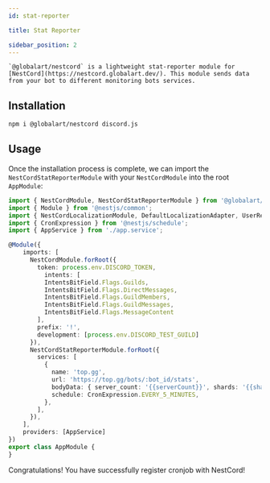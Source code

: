 ```yaml
---
id: stat-reporter

title: Stat Reporter

sidebar_position: 2
---
```


    `@globalart/nestcord` is a lightweight stat-reporter module for [NestCord](https://nestcord.globalart.dev/). This module sends data from your bot to different monitoring bots services.

## Installation

```bash npm2yarn
npm i @globalart/nestcord discord.js
```

## Usage

Once the installation process is complete, we can import the `NestCordStatReporterModule` with your `NestCordModule` into the root `AppModule`:

```typescript
import { NestCordModule, NestCordStatReporterModule } from '@globalart/nestcord';
import { Module } from '@nestjs/common';
import { NestCordLocalizationModule, DefaultLocalizationAdapter, UserResolver } from '@globalart/nestcord';
import { CronExpression } from '@nestjs/schedule';
import { AppService } from './app.service';

@Module({
    imports: [
      NestCordModule.forRoot({
        token: process.env.DISCORD_TOKEN,
          intents: [
          IntentsBitField.Flags.Guilds,
          IntentsBitField.Flags.DirectMessages,
          IntentsBitField.Flags.GuildMembers,
          IntentsBitField.Flags.GuildMessages,
          IntentsBitField.Flags.MessageContent
        ],
        prefix: '!',
        development: [process.env.DISCORD_TEST_GUILD]
      }),
      NestCordStatReporterModule.forRoot({
        services: [
          {
            name: 'top.gg',
            url: 'https://top.gg/bots/:bot_id/stats',
            bodyData: { server_count: '{{serverCount}}', shards: '{{shardCount}}' },
            schedule: CronExpression.EVERY_5_MINUTES,
          },
        ],
      }),
    ],
    providers: [AppService]
})
export class AppModule {
}
```

Congratulations! You have successfully register cronjob with NestCord!
